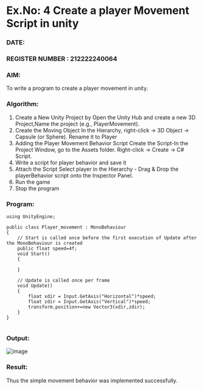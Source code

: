 # Ex.No: 4  Create a player Movement Script in unity 
### DATE:                                                                            
### REGISTER NUMBER : 212222240064
### AIM: 
To write a program to create a player movement in unity.
### Algorithm:
1. Create a New Unity Project by Open the  Unity Hub and create a new 3D Project,Name the project (e.g., PlayerMovement).
2. Create the Moving Object
   In the Hierarchy, right-click → 3D Object → Capsule (or Sphere).
   Rename it to Player 
4. Adding the Player Movement Behavior Script
   Create the Script-In the Project Window, go to the Assets folder.
   Right-click → Create → C# Script.
5. Write a script for player behavior and save it
6. Attach the Script
   Select player in the Hierarchy - Drag & Drop the playerBehavior script onto the Inspector Panel.
7. Run the game 
8. Stop the program
    
### Program:
```
using UnityEngine;

public class Player_movement : MonoBehaviour
{
    // Start is called once before the first execution of Update after the MonoBehaviour is created
    public float speed=4f;
    void Start()
    {
        
    }

    // Update is called once per frame
    void Update()
    {
        float xdir = Input.GetAxis("Horizontal")*speed;
        float zdir = Input.GetAxis("Vertical")*speed;
        transform.position+=new Vector3(xdir,zdir);
    }
}


```
### Output:
![image](https://github.com/user-attachments/assets/5a626c91-c4f3-48c6-a7bb-189ed3c38fcd)








### Result:
Thus the simple movement behavior was implemented successfully.

